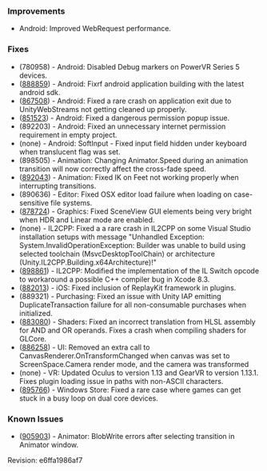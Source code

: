 ### Improvements

*   Android: Improved WebRequest performance.

### Fixes

*   (780958) - Android: Disabled Debug markers on PowerVR Series 5 devices.
*   ([888859](https://issuetracker.unity3d.com/product/unity/issues/guid/888859/)) - Android: Fixrf android application building with the latest android sdk.
*   ([867508](https://issuetracker.unity3d.com/product/unity/issues/guid/867508/)) - Android: Fixed a rare crash on application exit due to UnityWebStreams not getting cleaned up properly.
*   ([851523](https://issuetracker.unity3d.com/product/unity/issues/guid/851523/)) - Android: Fixed a dangerous permission popup issue.
*   (892203) - Android: Fixed an unnecessary internet permission requirement in empty project.
*   (none) - Android: SoftInput - Fixed input field hidden under keyboard when translucent flag was set.
*   (898505) - Animation: Changing Animator.Speed during an animation transition will now correctly affect the cross-fade speed.
*   ([892043](https://issuetracker.unity3d.com/product/unity/issues/guid/892043/)) - Animation: Fixed IK on Feet not working properly when interrupting transitions.
*   (890636) - Editor: Fixed OSX editor load failure when loading on case-sensitive file systems.
*   ([878724](https://issuetracker.unity3d.com/product/unity/issues/guid/878724/)) - Graphics: Fixed SceneView GUI elements being very bright when HDR and Linear mode are enabled.
*   (none) - IL2CPP: Fixed a a rare crash in IL2CPP on some Visual Studio installation setups with message "Unhandled Exception: System.InvalidOperationException: Builder was unable to build using selected toolchain (MsvcDesktopToolChain) or architecture (Unity.IL2CPP.Building.x64Architecture)!"
*   ([898861](https://issuetracker.unity3d.com/product/unity/issues/guid/898861/)) - IL2CPP: Modified the implementation of the IL Switch opcode to workaround a possible C++ compiler bug in Xcode 8.3.
*   ([882013](https://issuetracker.unity3d.com/product/unity/issues/guid/882013/)) - iOS: Fixed inclusion of ReplayKit framework in plugins.
*   (889321) - Purchasing: Fixed an issue with Unity IAP emitting DuplicateTransaction failure for all non-consumable purchases when initialized.
*   ([883080](https://issuetracker.unity3d.com/product/unity/issues/guid/883080/)) - Shaders: Fixed an incorrect translation from HLSL assembly for AND and OR operands. Fixes a crash when compiling shaders for GLCore.
*   ([886258](https://issuetracker.unity3d.com/product/unity/issues/guid/886258/)) - UI: Removed an extra call to CanvasRenderer.OnTransformChanged when canvas was set to ScreenSpace.Camera render mode, and the camera was transformed
*   (none) - VR: Updated Oculus to version 1.13 and GearVR to version 1.13.1. Fixes plugin loading issue in paths with non-ASCII characters.
*   ([895766](https://issuetracker.unity3d.com/product/unity/issues/guid/895766/)) - Windows Store: Fixed a rare case where games can get stuck in a busy loop on dual core devices.

### Known Issues

*   ([905903](https://issuetracker.unity3d.com/product/unity/issues/guid/905903/)) - Animator: BlobWrite errors after selecting transition in Animator window.

Revision: e6ffa1986af7